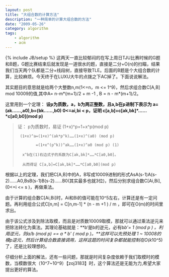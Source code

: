 ```yaml
---
layout: post
title: "大组合数的计算方法"
description: "一种简单的计算大组合数的方法"
date: "2009-05-26"
category: algorithm
tags:
    - algorithm
    - acm
---
```

{% include JB/setup %}
这两天一直比较郁闷的在写上周日TJU比赛时候的G题和B题，G题比赛结束后就发现是一道很水的题，直接是二分+O(n)的扫瞄，结果我们当天两个队都是二分+线段树，直接导致TLE。后面的B题是个大组合数的计算，比较麻烦。今天终于在LUXU大牛的点拨之下AC掉了。下面说说解法。

其实题目的意思就是给两个大整数n,m(1<=n，m <= 1^9)，然后求组合数C\[A,B\] mod 10009的值,其中A= n-m\*(m+1)/2 + m -1 , B = n - m\*(m+1)/2。

这里用到一个定理：
**设p为质数，a，b为两正整数，且a,b在p进制下表示为 a=(ak……,a0),b=(bk……,b0) 0<=ai,bi < p，证明 c\[a,b\]=c\[ak,bk\]\*……\*c\[a0,b0\](mod p)**
>  证： p为质数时，易证 (1+x)^p=1+x^p(mod p)
>
>      (1+x)^a=(1+x)^(ak*p^k)……(1+x)^(a0) (mod p)
>
>             =(1+x^(p^k))^ak……(1+x)^a0 (mod p) (1)
>
>       x^b在(1)右边式子的系数为C[ak,bk]*……*C[a0,b0]。
>
>       从而得证 C[a,b]=C[ak,bk]*……*C[a0,b0](mod p)
根据以上的定理，我们把C\[A,B\]中的A，B写成10009进制的形式AsA(s-1)A(s-2)……A0,BsB(s-1)B(s-2)……B0(其实最多也就3位)，然后分别求组合数C\[Ai,Bi\],(0<=i <= s )，再做乘法。

由于计算的组合数C\[Ai,Bi\]时，Ai和Bi的值可能在10^5左右，计算还是有一定问题。再利用组合公式C\[n,m\] = C\[n,m-1\] * (n - m +1 ) / m ，即可在O(m)的时间里求出。

由于该公式涉及到除法取模，而且是对质数10009取模，那就可以通过乘法逆元来把除法转化为乘法。其理论基础就是：**b‘是b的逆元，必有b*b'= 1 (mod p ) 。利用逆元，则a/b (mod p) == a * b' ( mod p )。**这样可以先预处理 1 ~ 10008的模p逆元，然后计算组合数直接调用，这样这题的时间复杂都就能控制在O(k*10^5)了，还是比较理想的。

仔细分析上面的解法，还有一些问题，那就是时间复杂度依赖于我们取模时的模数，当模数很大（10^7~10^9）【zoj3183】时，这个算法还是无能为力,希望大家提出更好的算法。
